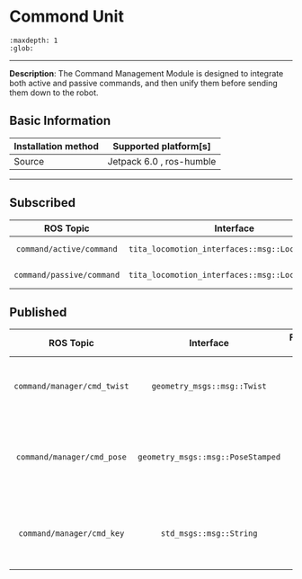 # Commond Unit

```{toctree}
:maxdepth: 1
:glob:
```

------
​**Description**: The Command Management Module is designed to integrate both active and passive commands, and then unify them before sending them down to the robot.


## Basic Information

| Installation method | Supported platform[s]    |
| ------------------- | ------------------------ |
| Source              | Jetpack 6.0 , ros-humble |

------

## Subscribed

|         ROS Topic         |                    Interface                     |   Frame ID    |   Description    |
| :-----------------------: | :----------------------------------------------: | :-----------: | :--------------: |
| `command/active/command`  | `tita_locomotion_interfaces::msg::LocomotionCmd` |     `joy`     | active commond |
| `command/passive/command` | `tita_locomotion_interfaces::msg::LocomotionCmd` | `passive_joy` | passive commond |

## Published

|          ROS Topic          |             Interface             | Frame ID |        Description         |
| :-------------------------: | :-------------------------------: | :------: | :------------------------: |
| `command/manager/cmd_twist` |    `geometry_msgs::msg::Twist`    |   `/`    | Robot chassis motion final control commands |
| `command/manager/cmd_pose`  | `geometry_msgs::msg::PoseStamped` |   `/`    | Final control commands for the robot's main body posture |
|  `command/manager/cmd_key`  |      `std_msgs::msg::String`      |   `/`    |   Final control commands for the robot's status   |

